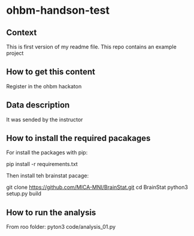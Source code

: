 # ohbm-handson-test
## Context
This is first version of my readme file. 
This repo contains an example project
## How to get this content
Register in the ohbm hackaton
## Data description
It was sended by the instructor

## How to install the required pacakages
For install the packages with pip:

pip install -r requirements.txt


Then install teh brainstat pacage:
	
git clone https://github.com/MICA-MNI/BrainStat.git
cd BrainStat
python3 setup.py build

## How to run the analysis

From roo folder:
pyton3 code/analysis_01.py
